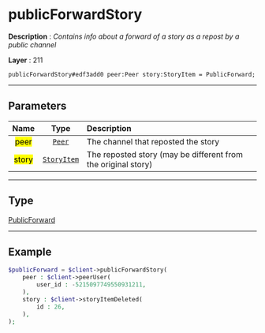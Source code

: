# publicForwardStory

**Description** : *Contains info about a forward of a story as a repost by a public channel*

**Layer** : 211

```tl
publicForwardStory#edf3add0 peer:Peer story:StoryItem = PublicForward;
```

---

## Parameters

| Name | Type | Description |
| :---: | :---: | :--- |
| <mark>peer</mark> | [`Peer`](type/Peer) | The channel that reposted the story |
| <mark>story</mark> | [`StoryItem`](type/StoryItem) | The reposted story (may be different from the original story) |

---

## Type

[PublicForward](type/PublicForward)

---

## Example

```php
$publicForward = $client->publicForwardStory(
	peer : $client->peerUser(
		user_id : -5215097749550931211,
	),
	story : $client->storyItemDeleted(
		id : 26,
	),
);
```